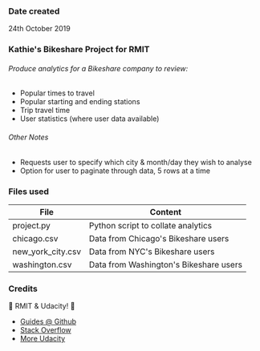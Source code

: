 ### Date created
24th October 2019

### Kathie's Bikeshare Project for RMIT
###### Produce analytics for a Bikeshare company to review:
* Popular times to travel
* Popular starting and ending stations
* Trip travel time
* User statistics (where user data available)

###### Other Notes
* Requests user to specify which city & month/day they wish to analyse
* Option for user to paginate through data, 5 rows at a time

### Files used
File | Content
-----|--------
project.py | Python script to collate analytics
chicago.csv | Data from Chicago's Bikeshare users
new_york_city.csv | Data from NYC's Bikeshare users
washington.csv | Data from Washington's Bikeshare users

### Credits
:star2: RMIT & Udacity! :star2:
* [Guides @ Github](https://guides.github.com)
* [Stack Overflow](https://stackoverflow.com/questions)
* [More Udacity](https://udacity.github.io/git-styleguide/)
